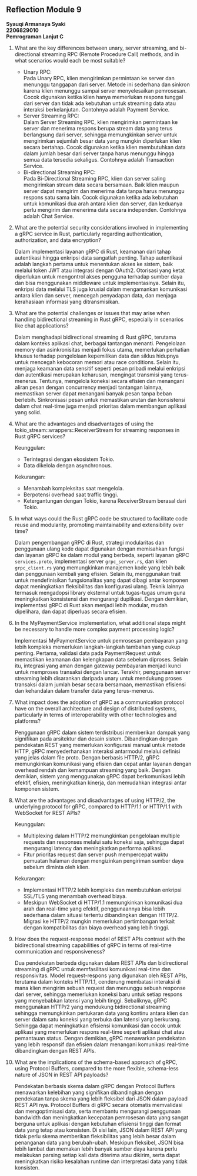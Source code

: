 ## Reflection Module 9
**Syauqi Armanaya Syaki**<br>
**2206829010**<br>
**Pemrograman Lanjut C**<br>

1. What are the key differences between unary, server streaming, and bi-directional streaming RPC (Remote Procedure Call) methods, and in what scenarios would each be most suitable?

    * Unary RPC: <br>
    Pada Unary RPC, klien mengirimkan permintaan ke server dan menunggu tanggapan dari server. Metode ini sederhana dan sinkron karena klien menunggu sampai server menyelesaikan pemrosesan. Cocok digunakan ketika klien hanya memerlukan respons tunggal dari server dan tidak ada kebutuhan untuk streaming data atau interaksi berkelanjutan. Contohnya adalah Payment Service.
    * Server Streaming RPC: <br>
    Dalam Server Streaming RPC, klien mengirimkan permintaan ke server dan menerima respons berupa stream data yang terus berlangsung dari server, sehingga memungkinkan server untuk mengirimkan sejumlah besar data yang mungkin diperlukan klien secara bertahap. Cocok digunakan ketika klien membutuhkan data dalam jumlah besar dari server tanpa harus menunggu hingga semua data tersedia sekaligus. Contohnya adalah Transaction Service.
    * Bi-directional Streaming RPC: <br>
    Pada Bi-Directional Streaming RPC, klien dan server saling mengirimkan stream data secara bersamaan. Baik klien maupun server dapat mengirim dan menerima data tanpa harus menunggu respons satu sama lain. Cocok digunakan ketika ada kebutuhan untuk komunikasi dua arah antara klien dan server, dan keduanya perlu mengirim dan menerima data secara independen. Contohnya adalah Chat Service.

2. What are the potential security considerations involved in implementing a gRPC service in Rust, particularly regarding authentication, authorization, and data encryption?

    Dalam implementasi layanan gRPC di Rust, keamanan dari tahap autentikasi hingga enkripsi data sangatlah penting. Tahap autentikasi adalah langkah pertama untuk menentukan akses ke sistem, baik melalui token JWT atau integrasi dengan OAuth2. Otorisasi yang ketat diperlukan untuk mengontrol akses pengguna terhadap sumber daya dan bisa menggunakan middleware untuk implementasinya. Selain itu, enkripsi data melalui TLS juga krusial dalam mengamankan komunikasi antara klien dan server, mencegah penyadapan data, dan menjaga kerahasiaan informasi yang ditransmisikan.

3. What are the potential challenges or issues that may arise when handling bidirectional streaming in Rust gRPC, especially in scenarios like chat applications?

    Dalam menghadapi bidirectional streaming di Rust gRPC, terutama dalam konteks aplikasi chat, berbagai tantangan menanti. Pengelolaan memory dan asinkronisitas menjadi fokus utama, memerlukan perhatian khusus terhadap pengelolaan kepemilikan data dan siklus hidupnya untuk mencegah kebocoran memori atau race conditions. Selain itu, menjaga keamanan data sensitif seperti pesan pribadi melalui enkripsi dan autentikasi merupakan keharusan, mengingat transmisi yang terus-menerus. Tentunya, mengelola koneksi secara efisien dan menangani aliran pesan dengan concurrency menjadi tantangan lainnya, memastikan server dapat menangani banyak pesan tanpa beban berlebih. Sinkronisasi pesan untuk memastikan urutan dan konsistensi dalam chat real-time juga menjadi prioritas dalam membangun aplikasi yang solid.

4. What are the advantages and disadvantages of using the tokio_stream::wrappers::ReceiverStream for streaming responses in Rust gRPC services?

    Keunggulan:
    * Terintegrasi dengan ekosistem Tokio.
    * Data dikelola dengan asynchronous.

    Kekurangan:
    * Menambah kompleksitas saat mengelola.
    * Berpotensi overhead saat traffic tinggi.
    * Ketergantungan dengan Tokio, karena ReceiverStream berasal dari Tokio.

5. In what ways could the Rust gRPC code be structured to facilitate code reuse and modularity, promoting maintainability and extensibility over time?

    Dalam pengembangan gRPC di Rust, strategi modularitas dan penggunaan ulang kode dapat digunakan dengan memisahkan fungsi dan layanan gRPC ke dalam modul yang berbeda, seperti layanan gRPC `services.proto`, implementasi server `grpc_server.rs`, dan klien `grpc_client.rs` yang memungkinkan manajemen kode yang lebih baik dan penggunaan kembali yang efisien. Selain itu, menggunakan trait untuk mendefinisikan fungsionalitas yang dapat dibagi antar komponen dapat meningkatkan fleksibilitas dan konfigurasi ulang. Teknik lainnya termasuk mengadopsi library eksternal untuk tugas-tugas umum guna meningkatkan konsistensi dan mengurangi duplikasi. Dengan demikian, implementasi gRPC di Rust akan menjadi lebih modular, mudah dipelihara, dan dapat diperluas secara efisien.

6. In the MyPaymentService implementation, what additional steps might be necessary to handle more complex payment processing logic?

    Implementasi MyPaymentService untuk pemrosesan pembayaran yang lebih kompleks memerlukan langkah-langkah tambahan yang cukup penting. Pertama, validasi data pada PaymentRequest untuk memastikan keamanan dan kelengkapan data sebelum diproses. Selain itu, integrasi yang aman dengan gateway pembayaran menjadi kunci untuk memproses transaksi dengan lancar. Terakhir, penggunaan server streaming lebih disarankan daripada unary untuk mendukung proses transaksi dalam jumlah besar secara bersamaan, memastikan efisiensi dan kehandalan dalam transfer data yang terus-menerus.

7. What impact does the adoption of gRPC as a communication protocol have on the overall architecture and design of distributed systems, particularly in terms of interoperability with other technologies and platforms?

    Penggunaan gRPC dalam sistem terdistribusi memberikan dampak yang signifikan pada arsitektur dan desain sistem. Dibandingkan dengan pendekatan REST yang memerlukan konfigurasi manual untuk metode HTTP, gRPC menyederhanakan interaksi antarmodul melalui definisi yang jelas dalam file proto. Dengan berbasis HTTP/2, gRPC memungkinkan komunikasi yang efisien dan cepat antar layanan dengan overhead rendah dan kemampuan streaming yang baik. Dengan demikian, sistem yang menggunakan gRPC dapat berkomunikasi lebih efektif, efisien, meningkatkan kinerja, dan memudahkan integrasi antar komponen sistem.

8. What are the advantages and disadvantages of using HTTP/2, the underlying protocol for gRPC, compared to HTTP/1.1 or HTTP/1.1 with WebSocket for REST APIs?

    Keunggulan:
    * Multiplexing dalam HTTP/2 memungkinkan pengelolaan multiple requests dan responses melalui satu koneksi saja, sehingga dapat mengurangi latency dan meningkatkan performa aplikasi.
    * Fitur prioritas request dan server push mempercepat waktu pemuatan halaman dengan mengizinkan pengiriman sumber daya sebelum diminta oleh klien.

    Kekurangan:
    * Implementasi HTTP/2 lebih kompleks dan membutuhkan enkripsi SSL/TLS yang menambah overhead biaya.
    * Meskipun WebSocket di HTTP/1.1 memungkinkan komunikasi dua arah dan real-time yang efektif, penggunaannya bisa lebih sederhana dalam situasi tertentu dibandingkan dengan HTTP/2. Migrasi ke HTTP/2 mungkin memerlukan pertimbangan terkait dengan kompatibilitas dan biaya overhead yang lebih tinggi.

9. How does the request-response model of REST APIs contrast with the bidirectional streaming capabilities of gRPC in terms of real-time communication and responsiveness?

    Dua pendekatan berbeda digunakan dalam REST APIs dan bidirectional streaming di gRPC untuk memfasilitasi komunikasi real-time dan responsivitas. Model request-respons yang digunakan oleh REST APIs, terutama dalam konteks HTTP/1.1, cenderung membatasi interaksi di mana klien mengirim sebuah request dan menunggu sebuah response dari server, sehingga memerlukan koneksi baru untuk setiap respons yang menyebabkan latensi yang lebih tinggi. Sebaliknya, gRPC menggunakan HTTP/2 yang mendukung bidirectional streaming sehingga memungkinkan pertukaran data yang kontinu antara klien dan server dalam satu koneksi yang terbuka dan latensi yang berkurang. Sehingga dapat meningkatkan efisiensi komunikasi dan cocok untuk aplikasi yang memerlukan respons real-time seperti aplikasi chat atau pemantauan status. Dengan demikian, gRPC menawarkan pendekatan yang lebih responsif dan efisien dalam menangani komunikasi real-time dibandingkan dengan REST APIs.

10. What are the implications of the schema-based approach of gRPC, using Protocol Buffers, compared to the more flexible, schema-less nature of JSON in REST API payloads?

    Pendekatan berbasis skema dalam gRPC dengan Protocol Buffers menawarkan kelebihan yang signifikan dibandingkan dengan pendekatan tanpa skema yang lebih fleksibel dari JSON dalam payload REST API nya. Protocol Buffers di gRPC secara otomatis memvalidasi dan mengoptimisasi data, serta membantu mengurangi penggunaan bandwidth dan meningkatkan kecepatan pemrosesan data yang sangat berguna untuk aplikasi dengan kebutuhan efisiensi tinggi dan format data yang tetap atau konsisten. Di sisi lain, JSON dalam REST API yang tidak perlu skema memberikan fleksibilitas yang lebih besar dalam penanganan data yang berubah-ubah. Meskipun fleksibel, JSON bisa lebih lambat dan memakan lebih banyak sumber daya karena perlu melakukan parsing setiap kali data diterima atau dikirim, serta dapat meningkatkan risiko kesalahan runtime dan interpretasi data yang tidak konsisten.